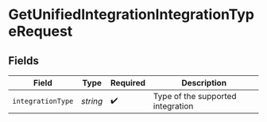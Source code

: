 # GetUnifiedIntegrationIntegrationTypeRequest


## Fields

| Field                             | Type                              | Required                          | Description                       |
| --------------------------------- | --------------------------------- | --------------------------------- | --------------------------------- |
| `integrationType`                 | *string*                          | :heavy_check_mark:                | Type of the supported integration |